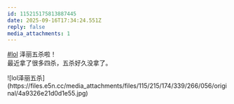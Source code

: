 ```yaml
---
id: 115215175813887445
date: 2025-09-16T17:34:24.551Z
reply: false
media_attachments: 1
---
```


<p><a href="https://e5n.cc/tags/lol" class="mention hashtag" rel="tag">#<span>lol</span></a> 泽丽五杀啦！<br>最近拿了很多四杀，五杀好久没拿了。</p>
![lol泽丽五杀](https://files.e5n.cc/media_attachments/files/115/215/174/339/266/056/original/4a9326e21d0d1e55.jpg)
